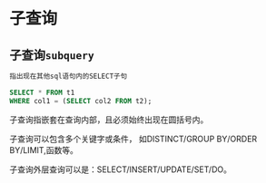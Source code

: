 # 子查询

## 子查询`subquery`

```sql
指出现在其他sql语句内的SELECT子句
```

```sql
SELECT * FROM t1
WHERE col1 = (SELECT col2 FROM t2);
```

子查询指嵌套在查询内部，且必须始终出现在圆括号内。

子查询可以包含多个关键字或条件， 如DISTINCT/GROUP BY/ORDER BY/LIMIT,函数等。

子查询外层查询可以是：SELECT/INSERT/UPDATE/SET/DO。

